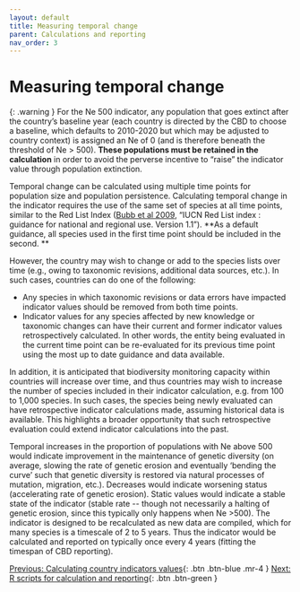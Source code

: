 ```yaml
---
layout: default
title: Measuring temporal change
parent: Calculations and reporting
nav_order: 3
---
```


# Measuring temporal change

{: .warning }
For the Ne 500 indicator, any population that goes extinct after the country’s baseline year (each country is directed by the CBD to choose a baseline, which defaults to 2010-2020 but which may be adjusted to country context) is assigned an Ne of 0 (and is therefore beneath the threshold of  Ne > 500). **These populations must be retained in the calculation** in order to avoid the perverse incentive to “raise” the indicator value through population extinction.

Temporal change can be calculated using multiple time points for population size and population persistence. Calculating temporal change in the indicator requires the use of the same set of species at all time points, similar to the Red List Index ([Bubb et al 2009](https://books.google.com/books?hl=en&lr=&id=EPazKH2Na_IC&oi=fnd&pg=PA3&dq=Bubb+et+al+2009&ots=DdJJ9qHWV7&sig=3DrRGxduCLELH5ApXGp84lV75Yc#v=onepage&q&f=false), “IUCN Red List index : guidance for national and regional use. Version 1.1”).  **As a default guidance, all species used in the first time point should be included in the second. **

However, the country may wish to change or add to the species lists over time (e.g., owing to taxonomic revisions, additional data sources, etc.). In such cases, countries can do one of the following:

*  Any species in which taxonomic revisions or data errors have impacted indicator values should be removed from both time points.
* Indicator values for any species affected by new knowledge or taxonomic changes can have their current and former indicator values retrospectively calculated.  In other words, the entity being evaluated in the current time point can be re-evaluated for its previous time point using the most up to date guidance and data available.

In addition, it is anticipated that biodiversity monitoring capacity within countries will increase over time, and thus countries may wish to increase the number of species included in their indicator calculation, e.g. from 100 to 1,000 species.  In such cases, the species being newly evaluated can have retrospective indicator calculations made, assuming historical data is available.  This highlights a broader opportunity that such retrospective evaluation could extend indicator calculations into the past.

Temporal increases in the proportion of populations with Ne above 500 would indicate improvement in the maintenance of genetic diversity (on average, slowing the rate of genetic erosion and eventually ‘bending the curve’ such that genetic diversity is restored via natural processes of mutation, migration, etc.). Decreases would indicate worsening status (accelerating rate of genetic erosion). Static values would indicate a stable state of the indicator (stable rate -- though not necessarily a halting of genetic erosion, since this typically only happens when Ne >500).  The indicator is designed to be recalculated as new data are compiled, which for many species is a timescale of 2 to 5 years. Thus the indicator would be calculated and reported on typically once every 4 years (fitting the timespan of CBD reporting).


[Previous: Calculating country indicators values](https://ccgenetics.github.io/guidelines-genetic-diversity-indicators/docs/6_Calculations_and_reporting/Country_ind_values.html#calculating-country-indicator-values){: .btn .btn-blue .mr-4 }
[Next: R scripts for calculation and reporting](https://ccgenetics.github.io/guidelines-genetic-diversity-indicators/docs/6_Calculations_and_reporting/R_scripts.html#r-scripts-for-calculation-and-reporting){: .btn .btn-green }
